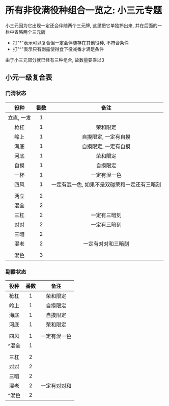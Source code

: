 # 所有非役满役种组合一览之: 小三元专题

小三元因为它出现一定还会伴随两个三元牌, 这里把它单独拎出来, 并在后面的一栏中省略两个三元牌

- 打"*"表示可以复合但一定会伴随存在其他役种, 不符合条件
- 打"^"表示只有副露使得食下役减番才满足条件

由于小三元部分就已经有三种组合, 故数量要乘以3

## 小元一级复合表

### 门清状态

|   役种   | 番数 |           备注            |
|:------:|:--:|:-----------------------:|
| 立直, 一发 | 1  |                         |
|   枪杠   | 1  |          荣和限定           |
|   岭上   | 1  |       自摸限定, 一定有自摸       |
|   海底   | 1  |       自摸限定, 一定有自摸       |
|   河底   | 1  |          荣和限定           |
|   自摸   | 1  |          自摸限定           |
|   一杯   | 1  |         一定有混一色          |
|   四风   | 1  | 一定有混一色, 如果不是双碰荣和一定还有三暗刻 |
|        |    |
|   两立   | 2  |
|   混全   | 2  |
|   三杠   | 2  |         一定有三暗刻          |
|   对对   | 2  |         一定有三暗刻          |
|   三暗   | 2  |
|   混老   | 2  |        一定有对对和三暗刻        |
|        |    |
|   混色   | 3  |

### 副露状态

| 役种  | 番数 |   备注   |
|:---:|:--:|:------:|
| 枪杠  | 1  |  荣和限定  |
| 岭上  | 1  |  自摸限定  |
| 海底  | 1  |  自摸限定  |
| 河底  | 1  |  荣和限定  |
|     |    |
| 四风  | 1  | 一定有混一色 |
| ^混全 | 1  |
|     |    |
| 三杠  | 2  |
| 对对  | 2  |
| 三暗  | 2  |
| 混老  | 2  | 一定有对对和 |
| ^混色 | 2  |


